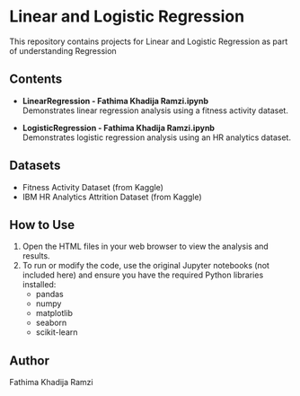 # Linear and Logistic Regression

This repository contains projects for Linear and Logistic Regression as part of understanding Regression

## Contents

- **LinearRegression - Fathima Khadija Ramzi.ipynb**  
  Demonstrates linear regression analysis using a fitness activity dataset.

- **LogisticRegression - Fathima Khadija Ramzi.ipynb**  
  Demonstrates logistic regression analysis using an HR analytics dataset.

## Datasets

- Fitness Activity Dataset (from Kaggle)
- IBM HR Analytics Attrition Dataset (from Kaggle)

## How to Use

1. Open the HTML files in your web browser to view the analysis and results.
2. To run or modify the code, use the original Jupyter notebooks (not included here) and ensure you have the required Python libraries installed:
    - pandas
    - numpy
    - matplotlib
    - seaborn
    - scikit-learn

## Author

Fathima Khadija Ramzi
